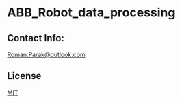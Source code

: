 # ABB_Robot_data_processing

## Contact Info:
Roman.Parak@outlook.com

## License
[MIT](https://choosealicense.com/licenses/mit/)
